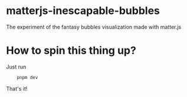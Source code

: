 # matterjs-inescapable-bubbles
The experiment of the fantasy bubbles visualization made with matter.js

# How to spin this thing up?

Just run

```bash
    pnpm dev
```

That's it!
